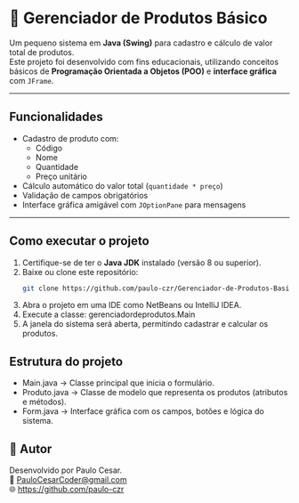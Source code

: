 # 🛒 Gerenciador de Produtos Básico

Um pequeno sistema em **Java (Swing)** para cadastro e cálculo de valor total de produtos.  
Este projeto foi desenvolvido com fins educacionais, utilizando conceitos básicos de **Programação Orientada a Objetos (POO)** e **interface gráfica** com `JFrame`.

---

## Funcionalidades

- Cadastro de produto com:
  - Código  
  - Nome  
  - Quantidade  
  - Preço unitário
- Cálculo automático do valor total (`quantidade * preço`)
- Validação de campos obrigatórios
- Interface gráfica amigável com `JOptionPane` para mensagens

---

## Como executar o projeto

1. Certifique-se de ter o **Java JDK** instalado (versão 8 ou superior).  
2. Baixe ou clone este repositório:
   ```bash
   git clone https://github.com/paulo-czr/Gerenciador-de-Produtos-Basico.git
3. Abra o projeto em uma IDE como NetBeans ou IntelliJ IDEA.
4. Execute a classe: gerenciadordeprodutos.Main
5. A janela do sistema será aberta, permitindo cadastrar e calcular os produtos.

## Estrutura do projeto
- Main.java → Classe principal que inicia o formulário.
- Produto.java → Classe de modelo que representa os produtos (atributos e métodos).
- Form.java → Interface gráfica com os campos, botões e lógica do sistema.

## 👤 Autor
Desenvolvido por Paulo Cesar.  
📧 PauloCesarCoder@gmail.com  
🌐 https://github.com/paulo-czr
